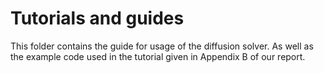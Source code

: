 # Tutorials and guides

This folder contains the guide for usage of the diffusion solver. As well as the example code used in the tutorial given in Appendix B of our report.